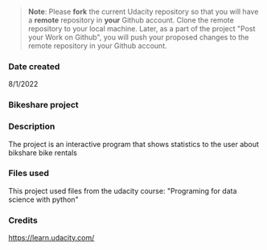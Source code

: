 >**Note**: Please **fork** the current Udacity repository so that you will have a **remote** repository in **your** Github account. Clone the remote repository to your local machine. Later, as a part of the project "Post your Work on Github", you will push your proposed changes to the remote repository in your Github account.

### Date created
8/1/2022

### Bikeshare project


### Description
The project is an interactive program that shows statistics to the user about bikshare bike rentals

### Files used
This project used files from the udacity course: "Programing for data science with python"

### Credits
https://learn.udacity.com/

